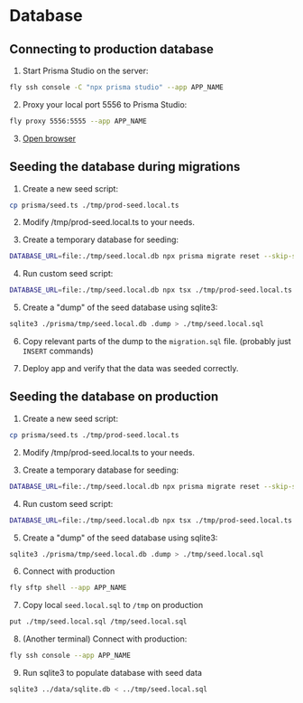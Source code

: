 # Database

## Connecting to production database

1. Start Prisma Studio on the server:

```bash
fly ssh console -C "npx prisma studio" --app APP_NAME
```

2. Proxy your local port 5556 to Prisma Studio:

```bash
fly proxy 5556:5555 --app APP_NAME
```

3. [Open browser](http://localhost:5556/)

## Seeding the database during migrations

1. Create a new seed script:

```bash
cp prisma/seed.ts ./tmp/prod-seed.local.ts
```

2. Modify /tmp/prod-seed.local.ts to your needs.

3. Create a temporary database for seeding:

```bash
DATABASE_URL=file:./tmp/seed.local.db npx prisma migrate reset --skip-seed --force
```

4. Run custom seed script:

```bash
DATABASE_URL=file:./tmp/seed.local.db npx tsx ./tmp/prod-seed.local.ts
```

5. Create a "dump" of the seed database using sqlite3:

```bash
sqlite3 ./prisma/tmp/seed.local.db .dump > ./tmp/seed.local.sql
```

6. Copy relevant parts of the dump to the `migration.sql` file. (probably just `INSERT` commands)

7. Deploy app and verify that the data was seeded correctly.

## Seeding the database on production

1. Create a new seed script:

```bash
cp prisma/seed.ts ./tmp/prod-seed.local.ts
```

2. Modify /tmp/prod-seed.local.ts to your needs.

3. Create a temporary database for seeding:

```bash
DATABASE_URL=file:./tmp/seed.local.db npx prisma migrate reset --skip-seed --force
```

4. Run custom seed script:

```bash
DATABASE_URL=file:./tmp/seed.local.db npx tsx ./tmp/prod-seed.local.ts
```

5. Create a "dump" of the seed database using sqlite3:

```bash
sqlite3 ./prisma/tmp/seed.local.db .dump > ./tmp/seed.local.sql
```

6. Connect with production

```bash
fly sftp shell --app APP_NAME
```

7. Copy local `seed.local.sql` to `/tmp` on production 

```bash
put ./tmp/seed.local.sql /tmp/seed.local.sql
```

8. (Another terminal) Connect with production:

```bash
fly ssh console --app APP_NAME
```

9. Run sqlite3 to populate database with seed data

```bash
sqlite3 ../data/sqlite.db < ../tmp/seed.local.sql
```